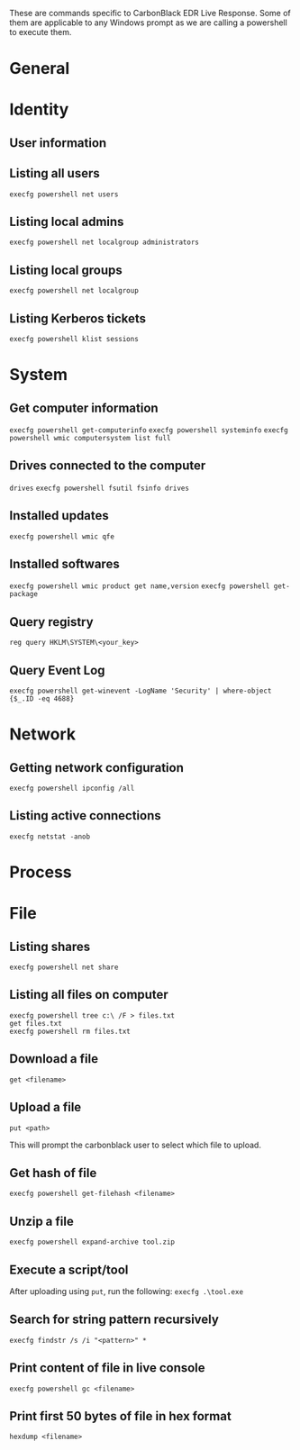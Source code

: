 These are commands specific to CarbonBlack EDR Live Response.
Some of them are applicable to any Windows prompt as we are calling a powershell to execute them. 

# General

# Identity

## User information


## Listing all users
```execfg powershell net users```

## Listing local admins
```execfg powershell net localgroup administrators```

## Listing local groups
```execfg powershell net localgroup```

## Listing Kerberos tickets
```execfg powershell klist sessions```

##

# System

## Get computer information
```execfg powershell get-computerinfo```
```execfg powershell systeminfo```
```execfg powershell wmic computersystem list full```

## Drives connected to the computer
```drives```
```execfg powershell fsutil fsinfo drives```

## Installed updates
```execfg powershell wmic qfe```

## Installed softwares
```execfg powershell wmic product get name,version```
```execfg powershell get-package```

## Query registry
```reg query HKLM\SYSTEM\<your_key>```

## Query Event Log
```execfg powershell get-winevent -LogName 'Security' | where-object {$_.ID -eq 4688}```

# Network

## Getting network configuration
```execfg powershell ipconfig /all```

## Listing active connections
```execfg netstat -anob```

# Process 

# File

## Listing shares
```execfg powershell net share```

## Listing all files on computer
```
execfg powershell tree c:\ /F > files.txt
get files.txt
execfg powershell rm files.txt
```

## Download a file
```get <filename>```

## Upload a file
```put <path>```

This will prompt the carbonblack user to select which file to upload.

## Get hash of file
```execfg powershell get-filehash <filename>```

## Unzip a file
```execfg powershell expand-archive tool.zip```

## Execute a script/tool
After uploading using ```put```, run the following:
```execfg .\tool.exe```

## Search for string pattern recursively
```execfg findstr /s /i "<pattern>" *```

## Print content of file in live console
```execfg powershell gc <filename>```

## Print first 50 bytes of file in hex format
```hexdump <filename>```
